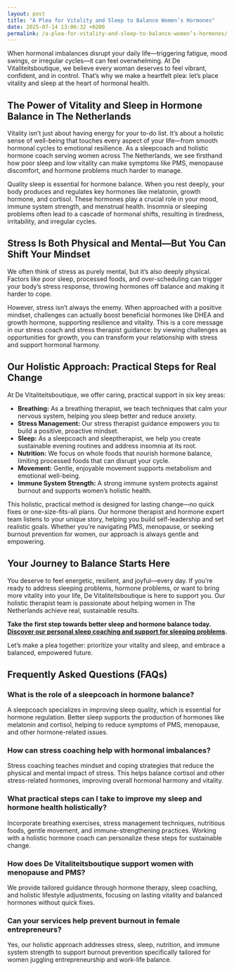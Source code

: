 ```yaml
---
layout: post
title: "A Plea for Vitality and Sleep to Balance Women’s Hormones"
date: 2025-07-14 13:06:32 +0200
permalink: /a-plea-for-vitality-and-sleep-to-balance-women’s-hormones/
---
```

When hormonal imbalances disrupt your daily life—triggering fatigue, mood swings, or irregular cycles—it can feel overwhelming. At De Vitaliteitsboutique, we believe every woman deserves to feel vibrant, confident, and in control. That’s why we make a heartfelt plea: let’s place vitality and sleep at the heart of hormonal health.

## The Power of Vitality and Sleep in Hormone Balance in The Netherlands

Vitality isn’t just about having energy for your to-do list. It’s about a holistic sense of well-being that touches every aspect of your life—from smooth hormonal cycles to emotional resilience. As a sleepcoach and holistic hormone coach serving women across The Netherlands, we see firsthand how poor sleep and low vitality can make symptoms like PMS, menopause discomfort, and hormone problems much harder to manage.

Quality sleep is essential for hormone balance. When you rest deeply, your body produces and regulates key hormones like melatonin, growth hormone, and cortisol. These hormones play a crucial role in your mood, immune system strength, and menstrual health. Insomnia or sleeping problems often lead to a cascade of hormonal shifts, resulting in tiredness, irritability, and irregular cycles.

## Stress Is Both Physical and Mental—But You Can Shift Your Mindset

We often think of stress as purely mental, but it’s also deeply physical. Factors like poor sleep, processed foods, and over-scheduling can trigger your body’s stress response, throwing hormones off balance and making it harder to cope.

However, stress isn’t always the enemy. When approached with a positive mindset, challenges can actually boost beneficial hormones like DHEA and growth hormone, supporting resilience and vitality. This is a core message in our stress coach and stress therapist guidance: by viewing challenges as opportunities for growth, you can transform your relationship with stress and support hormonal harmony.

## Our Holistic Approach: Practical Steps for Real Change

At De Vitaliteitsboutique, we offer caring, practical support in six key areas:

- **Breathing:** As a breathing therapist, we teach techniques that calm your nervous system, helping you sleep better and reduce anxiety.
- **Stress Management:** Our stress therapist guidance empowers you to build a positive, proactive mindset.
- **Sleep:** As a sleepcoach and sleeptherapist, we help you create sustainable evening routines and address insomnia at its root.
- **Nutrition:** We focus on whole foods that nourish hormone balance, limiting processed foods that can disrupt your cycle.
- **Movement:** Gentle, enjoyable movement supports metabolism and emotional well-being.
- **Immune System Strength:** A strong immune system protects against burnout and supports women’s holistic health.

This holistic, practical method is designed for lasting change—no quick fixes or one-size-fits-all plans. Our hormone therapist and hormone expert team listens to your unique story, helping you build self-leadership and set realistic goals. Whether you’re navigating PMS, menopause, or seeking burnout prevention for women, our approach is always gentle and empowering.

## Your Journey to Balance Starts Here

You deserve to feel energetic, resilient, and joyful—every day. If you’re ready to address sleeping problems, hormone problems, or want to bring more vitality into your life, De Vitaliteitsboutique is here to support you. Our holistic therapist team is passionate about helping women in The Netherlands achieve real, sustainable results.

**Take the first step towards better sleep and hormone balance today. [Discover our personal sleep coaching and support for sleeping problems](https://devitaliteitsboutique.nl/slaapproblemen-1-op-1-begeleiding/).**

Let’s make a plea together: prioritize your vitality and sleep, and embrace a balanced, empowered future.

## Frequently Asked Questions (FAQs)

### What is the role of a sleepcoach in hormone balance?
A sleepcoach specializes in improving sleep quality, which is essential for hormone regulation. Better sleep supports the production of hormones like melatonin and cortisol, helping to reduce symptoms of PMS, menopause, and other hormone-related issues.

### How can stress coaching help with hormonal imbalances?
Stress coaching teaches mindset and coping strategies that reduce the physical and mental impact of stress. This helps balance cortisol and other stress-related hormones, improving overall hormonal harmony and vitality.

### What practical steps can I take to improve my sleep and hormone health holistically?
Incorporate breathing exercises, stress management techniques, nutritious foods, gentle movement, and immune-strengthening practices. Working with a holistic hormone coach can personalize these steps for sustainable change.

### How does De Vitaliteitsboutique support women with menopause and PMS?
We provide tailored guidance through hormone therapy, sleep coaching, and holistic lifestyle adjustments, focusing on lasting vitality and balanced hormones without quick fixes.

### Can your services help prevent burnout in female entrepreneurs?
Yes, our holistic approach addresses stress, sleep, nutrition, and immune system strength to support burnout prevention specifically tailored for women juggling entrepreneurship and work-life balance.

<script type="application/ld+json">
{
  "@context": "https://schema.org",
  "@type": "BlogPosting",
  "headline": "A Plea for Vitality and Sleep to Balance Women’s Hormones",
  "description": "Explore how vitality and quality sleep support hormone balance for women. De Vitaliteitsboutique offers holistic guidance in sleep coaching, hormone therapy, and stress management to empower women in The Netherlands.",
  "author": {
    "@type": "Person",
    "name": "De Vitaliteitsboutique",
    "description": "At De Vitaliteitsboutique, we empower women to enhance their vitality through personalized, practical guidance in six key areas: breathing, stress management, sleep, nutrition, movement, and immune system strength."
  },
  "publisher": {
    "@type": "Person",
    "name": "De Vitaliteitsboutique"
  },
  "datePublished": "2024-06-01",
  "mainEntityOfPage": {
    "@type": "WebPage",
    "@id": "https://devitaliteitsboutique.nl/blog/plea-for-vitality-and-sleep"
  },
  "keywords": "Sleepcoach, Sleeptherapist, Hormone therapist, Hormone expert, Stress therapist, stress coach, breathing therapist, Holistic hormone coach, Vitality, Sleeping problems, Hormone problems, Menopause, PMS, Hormone balance, Sleep and hormones, Holistic therapist, insomnia, Women's holistic health, Burnout prevention for women, Work-life balance for women, The Netherlands"
}
</script>

<script type="application/ld+json">
{
  "@context": "https://schema.org",
  "@type": "FAQPage",
  "mainEntity": [
    {
      "@type": "Question",
      "name": "What is the role of a sleepcoach in hormone balance?",
      "acceptedAnswer": {
        "@type": "Answer",
        "text": "A sleepcoach specializes in improving sleep quality, which is essential for hormone regulation. Better sleep supports the production of hormones like melatonin and cortisol, helping to reduce symptoms of PMS, menopause, and other hormone-related issues."
      }
    },
    {
      "@type": "Question",
      "name": "How can stress coaching help with hormonal imbalances?",
      "acceptedAnswer": {
        "@type": "Answer",
        "text": "Stress coaching teaches mindset and coping strategies that reduce the physical and mental impact of stress. This helps balance cortisol and other stress-related hormones, improving overall hormonal harmony and vitality."
      }
    },
    {
      "@type": "Question",
      "name": "What practical steps can I take to improve my sleep and hormone health holistically?",
      "acceptedAnswer": {
        "@type": "Answer",
        "text": "Incorporate breathing exercises, stress management techniques, nutritious foods, gentle movement, and immune-strengthening practices. Working with a holistic hormone coach can personalize these steps for sustainable change."
      }
    },
    {
      "@type": "Question",
      "name": "How does De Vitaliteitsboutique support women with menopause and PMS?",
      "acceptedAnswer": {
        "@type": "Answer",
        "text": "We provide tailored guidance through hormone therapy, sleep coaching, and holistic lifestyle adjustments, focusing on lasting vitality and balanced hormones without quick fixes."
      }
    },
    {
      "@type": "Question",
      "name": "Can your services help prevent burnout in female entrepreneurs?",
      "acceptedAnswer": {
        "@type": "Answer",
        "text": "Yes, our holistic approach addresses stress, sleep, nutrition, and immune system strength to support burnout prevention specifically tailored for women juggling entrepreneurship and work-life balance."
      }
    }
  ]
}
</script>